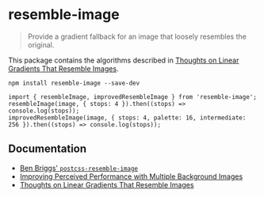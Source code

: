# resemble-image

> Provide a gradient fallback for an image that loosely resembles the original.

This package contains the algorithms described in [Thoughts on Linear Gradients That Resemble Images][3].

```
npm install resemble-image --save-dev
```

```
import { resembleImage, improvedResembleImage } from 'resemble-image';
resembleImage(image, { stops: 4 }).then((stops) => console.log(stops));
improvedResembleImage(image, { stops: 4, palette: 16, intermediate: 256 }).then((stops) => console.log(stops));
```

## Documentation
* [Ben Briggs' `postcss-resemble-image`][1]
* [Improving Perceived Performance with Multiple Background Images][2]
* [Thoughts on Linear Gradients That Resemble Images][3]

[1]: https://github.com/ben-eb/postcss-resemble-image
[2]: http://csswizardry.com/2016/10/improving-perceived-performance-with-multiple-background-images/
[3]: https://manu.ninja/thoughts-on-linear-gradients-that-resemble-images
